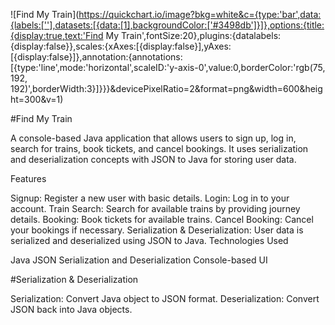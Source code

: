 ![Find My Train](https://quickchart.io/image?bkg=white&c={type:'bar',data:{labels:[''],datasets:[{data:[1],backgroundColor:['#3498db']}]},options:{title:{display:true,text:'Find My Train',fontSize:20},plugins:{datalabels:{display:false}},scales:{xAxes:[{display:false}],yAxes:[{display:false}]},annotation:{annotations:[{type:'line',mode:'horizontal',scaleID:'y-axis-0',value:0,borderColor:'rgb(75, 192, 192)',borderWidth:3}]}}}&devicePixelRatio=2&format=png&width=600&height=300&v=1)

#Find My Train

A console-based Java application that allows users to sign up, log in, search for trains, book tickets, and cancel bookings. It uses serialization and deserialization concepts with JSON to Java for storing user data.

Features

Signup: Register a new user with basic details.
Login: Log in to your account.
Train Search: Search for available trains by providing journey details.
Booking: Book tickets for available trains.
Cancel Booking: Cancel your bookings if necessary.
Serialization & Deserialization: User data is serialized and deserialized using JSON to Java.
Technologies Used

Java
JSON
Serialization and Deserialization
Console-based UI

#Serialization & Deserialization

Serialization: Convert Java object to JSON format.
Deserialization: Convert JSON back into Java objects.
